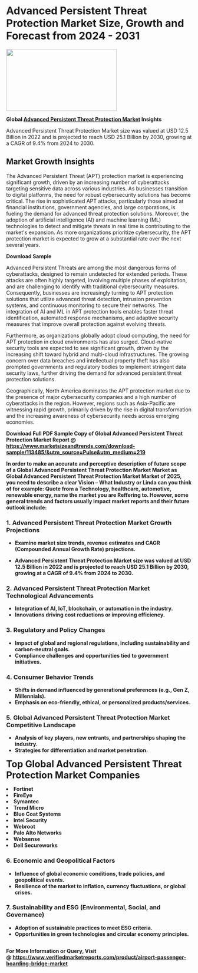 <H1>Advanced Persistent Threat Protection Market Size, Growth and Forecast from 2024 - 2031</H1><img class="aligncenter size-medium wp-image-584254" src="https://thirdeyenews.in/wp-content/uploads/2024/09/Global-Market-Research-300x168.jpeg" alt="" width="300" height="168" /><p><strong>Global&nbsp;<a href="https://www.marketsizeandtrends.com/download-sample/113485/&amp;utm_source=Pulse&amp;utm_medium=219">Advanced Persistent Threat Protection Market</a> Insights</strong></p><p>Advanced Persistent Threat Protection Market size was valued at USD 12.5 Billion in 2022 and is projected to reach USD 25.1 Billion by 2030, growing at a CAGR of 9.4% from 2024 to 2030.</p><p><h2>Market Growth Insights</h2> <p>The Advanced Persistent Threat (APT) protection market is experiencing significant growth, driven by an increasing number of cyberattacks targeting sensitive data across various industries. As businesses transition to digital platforms, the need for robust cybersecurity solutions has become critical. The rise in sophisticated APT attacks, particularly those aimed at financial institutions, government agencies, and large corporations, is fueling the demand for advanced threat protection solutions. Moreover, the adoption of artificial intelligence (AI) and machine learning (ML) technologies to detect and mitigate threats in real time is contributing to the market's expansion. As more organizations prioritize cybersecurity, the APT protection market is expected to grow at a substantial rate over the next several years.</p> <p><strong>Download Sample</strong></p> <p>Advanced Persistent Threats are among the most dangerous forms of cyberattacks, designed to remain undetected for extended periods. These attacks are often highly targeted, involving multiple phases of exploitation, and are challenging to identify with traditional cybersecurity measures. Consequently, businesses are increasingly turning to APT protection solutions that utilize advanced threat detection, intrusion prevention systems, and continuous monitoring to secure their networks. The integration of AI and ML in APT protection tools enables faster threat identification, automated response mechanisms, and adaptive security measures that improve overall protection against evolving threats.</p> <p>Furthermore, as organizations globally adopt cloud computing, the need for APT protection in cloud environments has also surged. Cloud-native security tools are expected to see significant growth, driven by the increasing shift toward hybrid and multi-cloud infrastructures. The growing concern over data breaches and intellectual property theft has also prompted governments and regulatory bodies to implement stringent data security laws, further driving the demand for advanced persistent threat protection solutions.</p> <p>Geographically, North America dominates the APT protection market due to the presence of major cybersecurity companies and a high number of cyberattacks in the region. However, regions such as Asia-Pacific are witnessing rapid growth, primarily driven by the rise in digital transformation and the increasing awareness of cybersecurity needs across emerging economies.</p> <p><strong></p><p><span class=""><strong>Download Full PDF Sample Copy of Global Advanced Persistent Threat Protection Market Report</strong> @ <a href="https://www.marketsizeandtrends.com/download-sample/113485/&amp;utm_source=Pulse&amp;utm_medium=219" target="_blank">https://www.marketsizeandtrends.com/download-sample/113485/&amp;utm_source=Pulse&amp;utm_medium=219</a></span></p><p>In order to make an accurate and perceptive description of future scope of a Global&nbsp;Advanced Persistent Threat Protection Market Market as Global&nbsp;Advanced Persistent Threat Protection Market Market of 2025, you need to describe a clear Vision &ndash; What Industry or Linda can you think of for example: Quote from a Technology, healthcare, automotive, renewable energy, name the market you are Reffering to. However, some general trends and factors usually impact market reports and their future outlook include:</p><h3>1.&nbsp;<strong>Advanced Persistent Threat Protection Market Growth Projections</strong></h3><ul><li>Examine market size trends, revenue estimates and CAGR (Compounded Annual Growth Rate) projections.</li><li><p>Advanced Persistent Threat Protection Market size was valued at USD 12.5 Billion in 2022 and is projected to reach USD 25.1 Billion by 2030, growing at a CAGR of 9.4% from 2024 to 2030.</p></li></ul><h3>2.&nbsp;<strong>Advanced Persistent Threat Protection Market Technological Advancements</strong></h3><ul><li>Integration of AI, IoT, blockchain, or automation in the industry.</li><li>Innovations driving cost reductions or improving efficiency.</li></ul><h3>3.&nbsp;<strong>Regulatory and Policy Changes</strong></h3><ul><li>Impact of global and regional regulations, including sustainability and carbon-neutral goals.</li><li>Compliance challenges and opportunities tied to government initiatives.</li></ul><h3>4.&nbsp;<strong>Consumer Behavior Trends</strong></h3><ul><li>Shifts in demand influenced by generational preferences (e.g., Gen Z, Millennials).</li><li>Emphasis on eco-friendly, ethical, or personalized products/services.</li></ul><h3>5.&nbsp;<strong>Global Advanced Persistent Threat Protection Market Competitive Landscape</strong></h3><ul><li>Analysis of key players, new entrants, and partnerships shaping the industry.</li><li>Strategies for differentiation and market penetration.</li></ul><p data-pm-slice="1 1 []"><span style="color: inherit; font-family: inherit; font-size: 25px;">Top Global Advanced Persistent Threat Protection Market Companies</span></p><div class="" data-test-id=""><p><li>Fortinet</li><li> FireEye</li><li> Symantec</li><li> Trend Micro</li><li> Blue Coat Systems</li><li> Intel Security</li><li> Webroot</li><li> Palo Alto Networks</li><li> Websense</li><li> Dell Secureworks</li></p></div><h3>6.&nbsp;<strong>Economic and Geopolitical Factors</strong></h3><ul><li>Influence of global economic conditions, trade policies, and geopolitical events.</li><li>Resilience of the market to inflation, currency fluctuations, or global crises.</li></ul><h3>7.&nbsp;<strong>Sustainability and ESG (Environmental, Social, and Governance)</strong></h3><ul><li>Adoption of sustainable practices to meet ESG criteria.</li><li>Opportunities in green technologies and circular economy principles.</li></ul><h2><strong style="font-size: 14px;">For More Information or Query, Visit @&nbsp;</strong><a style="background-color: #ffffff; font-size: 14px;" href="https://www.marketsizeandtrends.com/report/advanced-persistent-threat-protection-market/" target="_blank">https://www.verifiedmarketreports.com/product/airport-passenger-boarding-bridge-market</a></h2>

